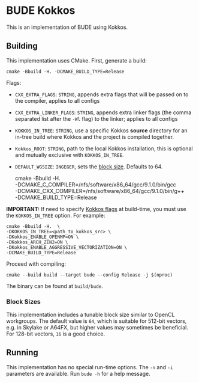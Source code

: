 # BUDE Kokkos

This is an implementation of BUDE using Kokkos.

## Building

This implementation uses CMake.
First, generate a build:

    cmake -Bbuild -H. -DCMAKE_BUILD_TYPE=Release

Flags:

* `CXX_EXTRA_FLAGS`: `STRING`, appends extra flags that will be passed on to the compiler, applies to all configs
* `CXX_EXTRA_LINKER_FLAGS`: `STRING`, appends extra linker flags (the comma separated list after the `-Wl` flag) to the linker; applies to all configs
* `KOKKOS_IN_TREE`: `STRING`, use a specific Kokkos **source** directory for an in-tree build where Kokkos and the project is compiled together.
* `Kokkos_ROOT`: `STRING`, path to the local Kokkos installation, this is optional and mutually exclusive with `KOKKOS_IN_TREE`.  
* `DEFAULT_WGSIZE`: `INGEGER`, sets the [block size](#block-size). Defaults to 64.


    cmake -Bbuild -H.  \
    -DCMAKE_C_COMPILER=/nfs/software/x86_64/gcc/9.1.0/bin/gcc \
    -DCMAKE_CXX_COMPILER=/nfs/software/x86_64/gcc/9.1.0/bin/g++ \
    -DCMAKE_BUILD_TYPE=Release


**IMPORTANT:** If need to specify [Kokkos flags](https://github.com/kokkos/kokkos/blob/master/BUILD.md#kokkos-keyword-listing) at build-time, you must use the `KOKKOS_IN_TREE` option. For example:

    cmake -Bbuild -H.  \
    -DKOKKOS_IN_TREE=<path_to_kokkos_src> \
    -DKokkos_ENABLE_OPENMP=ON \
    -DKokkos_ARCH_ZEN2=ON \
    -DKokkos_ENABLE_AGGRESSIVE_VECTORIZATION=ON \
    -DCMAKE_BUILD_TYPE=Release 

Proceed with compiling:

    cmake --build build --target bude --config Release -j $(nproc)

The binary can be found at `build/bude`.


### Block Sizes

This implementation includes a tunable block size similar to OpenCL workgroups.
The default value is `64`, which is suitable for 512-bit vectors, e.g. in Skylake or A64FX, but higher values may sometimes be beneficial.
For 128-bit vectors, `16` is a good choice.


## Running

This implementation has no special run-time options.
The `-n` and `-i` parameters are available.
Run `bude -h` for a help message.
